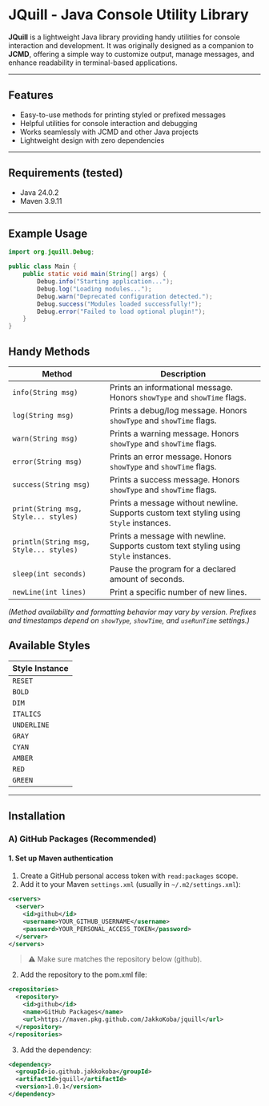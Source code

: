 # JQuill - Java Console Utility Library

**JQuill** is a lightweight Java library providing handy utilities for console interaction and development.
It was originally designed as a companion to **JCMD**, offering a simple way to customize output, manage messages, and enhance readability in terminal-based applications.

---

## Features

* Easy-to-use methods for printing styled or prefixed messages
* Helpful utilities for console interaction and debugging
* Works seamlessly with JCMD and other Java projects
* Lightweight design with zero dependencies

---

## Requirements (tested)

* Java 24.0.2
* Maven 3.9.11

---

## Example Usage

```java
import org.jquill.Debug;

public class Main {
    public static void main(String[] args) {
        Debug.info("Starting application...");
        Debug.log("Loading modules...");
        Debug.warn("Deprecated configuration detected.");
        Debug.success("Modules loaded successfully!");
        Debug.error("Failed to load optional plugin!");
    }
}
```

## Handy Methods

| Method                                 | Description                                                                             |
|----------------------------------------|-----------------------------------------------------------------------------------------|
| `info(String msg)`                     | Prints an informational message. Honors `showType` and `showTime` flags.                |
| `log(String msg)`                      | Prints a debug/log message. Honors `showType` and `showTime` flags.                     |
| `warn(String msg)`                     | Prints a warning message. Honors `showType` and `showTime` flags.                       |
| `error(String msg)`                    | Prints an error message. Honors `showType` and `showTime` flags.                        |
| `success(String msg)`                  | Prints a success message. Honors `showType` and `showTime` flags.                       |
| `print(String msg, Style... styles)`   | Prints a message without newline. Supports custom text styling using `Style` instances. |
| `println(String msg, Style... styles)` | Prints a message with newline. Supports custom text styling using `Style` instances.    |
| `sleep(int seconds)`                   | Pause the program for a declared amount of seconds.                                     |
| `newLine(int lines)`                   | Print a specific number of new lines.                                                   |

*(Method availability and formatting behavior may vary by version. Prefixes and timestamps depend on `showType`, `showTime`, and `useRunTime` settings.)*

## Available Styles

| Style Instance |
|----------------|
| `RESET`        |
| `BOLD`         |
| `DIM`          |
| `ITALICS`      |
| `UNDERLINE`    |
| `GRAY`         |
| `CYAN`         |
| `AMBER`        |
| `RED`          |
| `GREEN`        |


---
## Installation

### A) GitHub Packages (Recommended)

#### 1. Set up Maven authentication
1. Create a GitHub personal access token with `read:packages` scope.
2. Add it to your Maven `settings.xml` (usually in `~/.m2/settings.xml`):
```xml
<servers>
  <server>
    <id>github</id>
    <username>YOUR_GITHUB_USERNAME</username>
    <password>YOUR_PERSONAL_ACCESS_TOKEN</password>
  </server>
</servers>
```

> ⚠️ Make sure <id> matches the repository <id> below (github).

2. Add the repository to the pom.xml file:
```xml
<repositories>
  <repository>
    <id>github</id>
    <name>GitHub Packages</name>
    <url>https://maven.pkg.github.com/JakkoKoba/jquill</url>
  </repository>
</repositories>
```

3. Add the dependency:
```xml
<dependency>
  <groupId>io.github.jakkokoba</groupId>
  <artifactId>jquill</artifactId>
  <version>1.0.1</version>
</dependency>
```